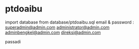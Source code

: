 # ptdoaibu
import database from database/ptdoaibu.sql
email & password :
superadmin@admin.com
administrator@admin.com
adminbengkel@admin.com
direksi@admin.com

passadi
